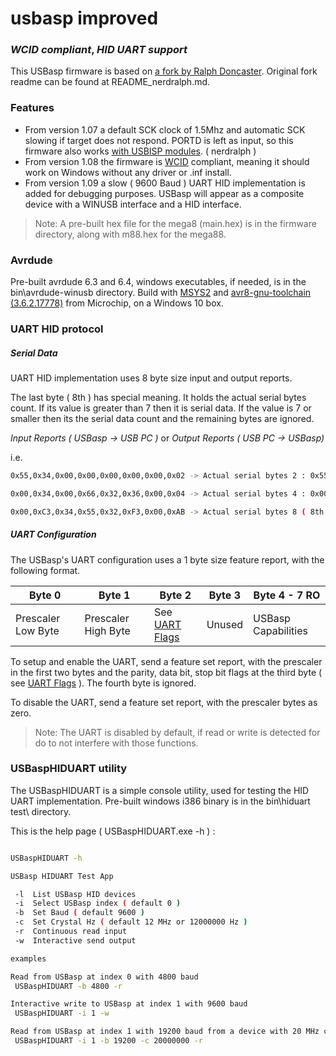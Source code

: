 # usbasp improved
### _WCID compliant_, _HID UART support_

This USBasp firmware is based on [a fork by Ralph Doncaster]. Original fork readme can be found at README_nerdralph.md.

### Features
- From version 1.07 a default SCK clock of 1.5Mhz and automatic SCK slowing if target does not respond.  PORTD is left as input, so this firmware also works [with USBISP modules]. ( nerdralph )
- From version 1.08 the firmware is [WCID] compliant, meaning it should work on Windows without any driver or .inf install.
- From version 1.09 a slow ( 9600 Baud ) UART HID implementation is added for debugging purposes. USBasp will appear as a composite device with a WINUSB interface and a HID interface.

> Note: A pre-built hex file for the mega8 (main.hex) is in the firmware directory, along with m88.hex for the mega88.

### Avrdude

Pre-built avrdude 6.3 and 6.4, windows executables, if needed, is in the bin\avrdude-winusb directory. Build with [MSYS2] and [avr8-gnu-toolchain (3.6.2.17778)] from Microchip, on a Windows 10 box.

### UART HID protocol


##### _Serial Data_

UART HID implementation uses 8 byte size input and output reports. 

The last byte ( 8th ) has special meaning. It  holds the actual serial bytes count. If its value is greater than 7 then it is serial data. If the value is 7 or smaller then its the serial data count and the remaining bytes are ignored.

_Input Reports ( USBasp -> USB PC )_ or _Output Reports ( USB PC -> USBasp)_

i.e.

```sh
0x55,0x34,0x00,0x00,0x00,0x00,0x00,0x02 -> Actual serial bytes 2 : 0x55,0x34

0x00,0x34,0x00,0x66,0x32,0x36,0x00,0x04 -> Actual serial bytes 4 : 0x00,0x34,0x00,0x66

0x00,0xC3,0x34,0x55,0x32,0xF3,0x00,0xAB -> Actual serial bytes 8 ( 8th byte > 7 ) : 0x00,0xC3,0x34,0x55,0x32,0xF3,0x00,0xAB
```

##### _UART Configuration_

The USBasp's UART configuration uses a 1 byte size feature report, with the following format.

| Byte 0   | Byte 1 | Byte 2 | Byte 3 | Byte 4 - 7  RO |
| -------- | --------- | -------- | -------- | -------- |
| Prescaler Low Byte | Prescaler High Byte | See [UART Flags] | Unused | USBasp Capabilities |

To setup and enable the UART, send a feature set report, with the prescaler in the first two bytes and the parity, data bit, stop bit flags at the third byte ( see [UART Flags] ). The fourth byte is ignored. 

To disable the UART, send a feature set report, with the prescaler bytes as zero.

> Note: The UART is disabled by default, if read or write is detected for do to not interfere with those functions.

### USBaspHIDUART utility

The USBaspHIDUART is a simple console utility, used for testing the HID UART implementation. Pre-built windows i386 binary is in the bin\hiduart test\ directory.

This is the help page ( USBaspHIDUART.exe -h ) :

```sh

USBaspHIDUART -h

USBasp HIDUART Test App

 -l  List USBasp HID devices
 -i  Select USBasp index ( default 0 )
 -b  Set Baud ( default 9600 )
 -c  Set Crystal Hz ( default 12 MHz or 12000000 Hz )
 -r  Continuous read input
 -w  Interactive send output

examples

Read from USBasp at index 0 with 4800 baud
 USBaspHIDUART -b 4800 -r

Interactive write to USBasp at index 1 with 9600 baud
 USBaspHIDUART -i 1 -w

Read from USBasp at index 1 with 19200 baud from a device with 20 MHz crystal
 USBaspHIDUART -i 1 -b 19200 -c 20000000 -r
```


[a fork by Ralph Doncaster]: <https://github.com/nerdralph/usbasp>
[with USBISP modules]: <https://www.sciencetronics.com/greenphotons/?p=938>
[WCID]: <https://github.com/pbatard/libwdi/wiki/WCID-Devices>
[MSYS2]: <https://www.msys2.org/>
[avr8-gnu-toolchain (3.6.2.17778)]: <https://www.microchip.com/en-us/tools-resources/develop/microchip-studio/gcc-compilers>
[UART Flags]: <https://github.com/dioannidis/usbasp/blob/167bf1c785b353cba206a0dbcc7d322f7f49d0b9/firmware/usbasp.h#L76)>

